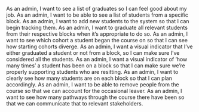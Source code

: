 <!-- As an admin, I want to be able to view a list of the students currently on the course.
As an admin, I want to see which block each student is in so that I know where they are in the course. -->
As an admin, I want to see a list of graduates so I can feel good about my job.
As an admin, I want to be able to see a list of students from a specific block.
As an admin, I want to add new students to the system so that I can begin tracking them.
As an admin, I want to graduate all relevant students from their respective blocks when it’s appropriate to do so.
As an admin, I want to see which cohort a student began the course on so that I can see how starting cohorts diverge.
As an admin, I want a visual indicator that I’ve either graduated a student or not from a block, so I can make sure I’ve considered all the students.
As an admin, I want a visual indicator of ‘how many times’ a student has been on a block so that I can make sure we’re properly supporting students who are resitting.
As an admin, I want to clearly see how many students are on each block so that I can plan accordingly.
As an admin, I want to be able to remove people from the course so that we can account for the occasional leaver.
As an admin, I want to see how many pathways through the course there have been so that we can communicate that to relevant stakeholders.